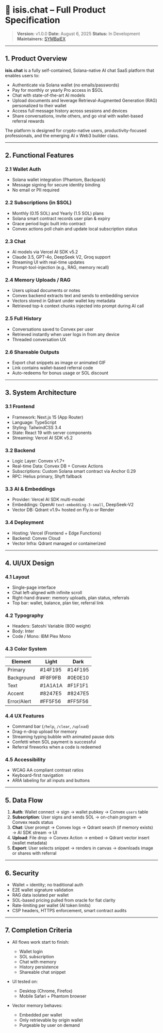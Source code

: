 # 🧰 isis.chat – Full Product Specification

> **Version:** v1.0.0
> **Date:** August 6, 2025
> **Status:** In Development
> **Maintainers:** [SYMBaiEX](solsymbaiex@gmail.com)

---

## 1. Product Overview

**isis.chat** is a fully self-contained, Solana-native AI chat SaaS platform that enables users to:

* Authenticate via Solana wallet (no emails/passwords)
* Pay for monthly or yearly Pro access in \$SOL
* Chat with state-of-the-art AI models
* Upload documents and leverage Retrieval-Augmented Generation (RAG) personalized to their wallet
* Access full message history across sessions and devices
* Share conversations, invite others, and go viral with wallet-based referral rewards

The platform is designed for crypto-native users, productivity-focused professionals, and the emerging AI x Web3 builder class.

---

## 2. Functional Features

### 2.1 Wallet Auth

* Solana wallet integration (Phantom, Backpack)
* Message signing for secure identity binding
* No email or PII required

### 2.2 Subscriptions (in \$SOL)

* Monthly (0.15 SOL) and Yearly (1.5 SOL) plans
* Solana smart contract records user plan & expiry
* Grace period logic built into contract
* Convex actions poll chain and update local subscription status

### 2.3 Chat

* AI models via Vercel AI SDK v5.2
* Claude 3.5, GPT-4o, DeepSeek V2, Groq support
* Streaming UI with real-time updates
* Prompt-tool-injection (e.g., RAG, memory recall)

### 2.4 Memory Uploads / RAG

* Users upload documents or notes
* Convex backend extracts text and sends to embedding service
* Vectors stored in Qdrant under wallet key metadata
* Retrieved top-k context chunks injected into prompt during AI call

### 2.5 Full History

* Conversations saved to Convex per user
* Retrieved instantly when user logs in from any device
* Threaded conversation UX

### 2.6 Shareable Outputs

* Export chat snippets as image or animated GIF
* Link contains wallet-based referral code
* Auto-redeems for bonus usage or SOL discount

---

## 3. System Architecture

### 3.1 Frontend

* Framework: Next.js 15 (App Router)
* Language: TypeScript
* Styling: TailwindCSS 3.4
* State: React 19 with server components
* Streaming: Vercel AI SDK v5.2

### 3.2 Backend

* Logic Layer: Convex v1.7+
* Real-time Data: Convex DB + Convex Actions
* Subscriptions: Custom Solana smart contract via Anchor 0.29
* RPC: Helius primary, Shyft fallback

### 3.3 AI & Embeddings

* Provider: Vercel AI SDK multi-model
* Embeddings: OpenAI `text-embedding-3-small`, DeepSeek-V2
* Vector DB: Qdrant v1.9+ hosted on Fly.io or Render

### 3.4 Deployment

* Hosting: Vercel (Frontend + Edge Functions)
* Backend: Convex Cloud
* Vector Infra: Qdrant managed or containerized

---

## 4. UI/UX Design

### 4.1 Layout

* Single-page interface
* Chat left-aligned with infinite scroll
* Right-hand drawer: memory uploads, plan status, referrals
* Top bar: wallet, balance, plan tier, referral link

### 4.2 Typography

* Headers: Satoshi Variable (800 weight)
* Body: Inter
* Code / Mono: IBM Plex Mono

### 4.3 Color System

| Element     | Light   | Dark    |
| ----------- | ------- | ------- |
| Primary     | #14F195 | #14F195 |
| Background  | #F8F9FB | #0E0E10 |
| Text        | #1A1A1A | #F1F1F1 |
| Accent      | #8247E5 | #8247E5 |
| Error/Alert | #FF5F56 | #FF5F56 |

### 4.4 UX Features

* Command bar (`/help`, `/clear`, `/upload`)
* Drag-n-drop upload for memory
* Streaming typing bubble with animated pause dots
* Confetti when SOL payment is successful
* Referral fireworks when a code is redeemed

### 4.5 Accessibility

* WCAG AA compliant contrast ratios
* Keyboard-first navigation
* ARIA labeling for all inputs and buttons

---

## 5. Data Flow

1. **Auth**: Wallet connect → sign → wallet pubkey → Convex `users` table
2. **Subscription**: User signs and sends SOL → on-chain program → Convex reads status
3. **Chat**: User prompt → Convex logs → Qdrant search (if memory exists) → AI SDK stream → UI
4. **Upload**: File drop → Convex Action → embed → Qdrant vector insert (wallet metadata)
5. **Export**: User selects snippet → renders in canvas → downloads image or shares with referral

---

## 6. Security

* Wallet = identity; no traditional auth
* E2E wallet signature validation
* RAG data isolated per wallet
* SOL-based pricing pulled from oracle for fiat clarity
* Rate-limiting per wallet (AI token limits)
* CSP headers, HTTPS enforcement, smart contract audits

---

## 7. Completion Criteria

* All flows work start to finish:

  * Wallet login
  * SOL subscription
  * Chat with memory
  * History persistence
  * Shareable chat snippet

* UI tested on:

  * Desktop (Chrome, Firefox)
  * Mobile Safari + Phantom browser

* Vector memory behaves:

  * Embedded per wallet
  * Only retrievable by origin wallet
  * Purgeable by user on demand
